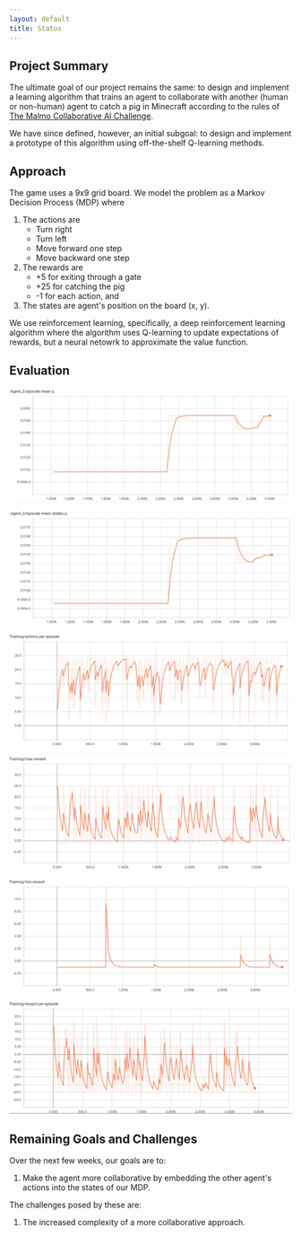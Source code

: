 ```yaml
---
layout: default
title: Status
---
```


## Project Summary

The ultimate goal of our project remains the same: to design and implement a learning algorithm that trains an agent to collaborate with another (human or non-human) agent to catch a pig in Minecraft according to the rules of [The Malmo Collaborative AI Challenge](https://www.microsoft.com/en-us/research/academic-program/collaborative-ai-challenge/# "Challenge Homepage"). 

We have since defined, however, an initial subgoal: to design and implement a prototype of this algorithm using off-the-shelf Q-learning methods.

## Approach

The game uses a 9x9 grid board. We model the problem as a Markov Decision Process (MDP) where

1. The actions are  
    * Turn right
    * Turn left
    * Move forward one step
    * Move backward one step
2. The rewards are
    * +5 for exiting through a gate
    * +25 for catching the pig
    * -1 for each action, and
3. The states are agent's position on the board (x, y). 
   
We use reinforcement learning, specifically, a deep reinforcement learning algorithm where the algorithm uses Q-learning to update expectations of rewards, but a neural netowrk to approximate the value function. 

## Evaluation
![Alt text](results/agent2_episode_mean_q.PNG?raw=true "mean q")

![Alt text](results/agent2_episode_mean_stddev_q.PNG?raw=true "stddev q")

![Alt text](results/training_actions_per_episode.PNG?raw=true "training/actions per episode")

![Alt text](results/training_max_reward.PNG?raw=true "training/max reward")

![Alt text](results/training_min_reward.PNG?raw=true "training/min reward")

![Alt text](results/training_reward_per_episode.PNG?raw=true "training/reward per episode")


## Remaining Goals and Challenges

Over the next few weeks, our goals are to: 

1. Make the agent more collaborative by embedding the other agent's actions into the states of our MDP.

The challenges posed by these are:

1. The increased complexity of a more collaborative approach.




